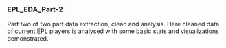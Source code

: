 ### EPL_EDA_Part-2
Part two of two part data extraction, clean and analysis. Here cleaned data of current EPL players is analysed with some basic stats and visualizations demonstrated. 
